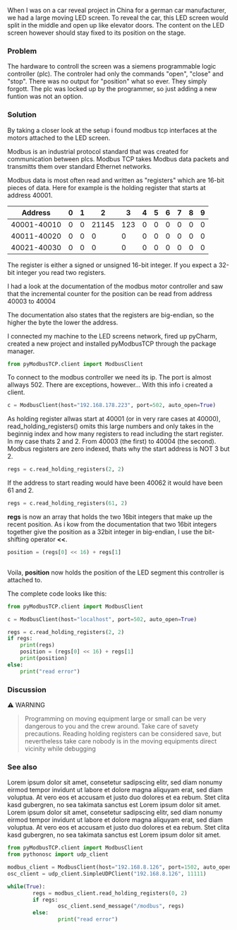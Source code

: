 When I was on a car reveal project in China for a german car manufacturer, we had a large moving LED screen. To reveal the car, this LED screen would split in the middle and open up like elevator doors. The content on the LED screen however should stay fixed to its position on the stage. 

### Problem

The hardware to controll the screen was a siemens programmable logic controller (plc). The controler had only the commands "open", "close" and "stop". There was no output for "position" what so ever. They simply forgott. The plc was locked up by the programmer, so just adding a new funtion was not an option.

### Solution

By taking a closer look at the setup i found modbus tcp interfaces at the motors attached to the LED screen. 

Modbus is an industrial protocol standard that was created for communication between plcs. Modbus TCP takes Modbus data packets and transmitts them over standard Ethernet networks.

Modbus data is most often read and written as "registers" which are 16-bit pieces of data. Here for example is the holding register that starts at address 40001.

| Address     | 0    | 1    | 2     | 3    | 4    | 5    | 6    | 7    | 8    | 9    |
| ----------- | ---- | ---- | ----- | ---- | ---- | ---- | ---- | ---- | ---- | ---- |
| 40001-40010 | 0    | 0    | 21145 | 123  | 0    | 0    | 0    | 0    | 0    | 0    |
| 40011-40020 | 0    | 0    | 0     | 0    | 0    | 0    | 0    | 0    | 0    | 0    |
| 40021-40030 | 0    | 0    | 0     | 0    | 0    | 0    | 0    | 0    | 0    | 0    |

The register is either a signed or unsigned 16-bit integer. If you expect a 32-bit integer you read two registers.

I had a look at the documentation of the modbus motor controller and saw that the incremental counter for the position can be read from address 40003 to 40004

The documentation also states that the registers are big-endian, so the higher the byte the lower the address.

I connected my machine to the LED screens network, fired up pyCharm, created a new project and installed pyModbusTCP through the package manager.

```python
from pyModbusTCP.client import ModbusClient
```

To connect to the modbus controller we need its ip. The port is almost allways 502. There are exceptions, however... With this info i created a client.

```python
c = ModbusClient(host="192.168.178.223", port=502, auto_open=True)
```

As holding register allwas start at 40001 (or in very rare cases at 40000), read_holding_registers() omits this large numbers and only takes in the beginnig index and how many registers to read including the start register. In my case thats 2 and 2. From 40003 (the first) to 40004 (the second). Modbus registers are zero indexed, thats why the start address is NOT 3 but 2.

```python
regs = c.read_holding_registers(2, 2)
```

If the address to start reading would have been 40062 it would have been 61 and 2.

```python
regs = c.read_holding_registers(61, 2)
```

**regs** is now an array that holds the two 16bit integers that make up the recent position.
As i kow from the documentation that two 16bit integers together give the position as a 32bit integer in big-endian, I use the bit-shifting operator **<<**. 

```python
position = (regs[0] << 16) + regs[1]
    
```

Voila, **position** now holds the position of the LED segment this controller is attached to.



The complete code looks like this:

```python
from pyModbusTCP.client import ModbusClient

c = ModbusClient(host="localhost", port=502, auto_open=True)

regs = c.read_holding_registers(2, 2)
if regs:
    print(regs)
    position = (regs[0] << 16) + regs[1]
    print(position)
else:
    print("read error")
```

### Discussion

:warning: WARNING

> Programming on moving equipment large or small can be very dangerous to you and the crew around. Take care of savety precautions. Reading holding registers can be considered save, but nevertheless take care nobody is in the moving equipments direct vicinity while debugging 


### See also

Lorem ipsum dolor sit amet, consetetur sadipscing elitr, sed diam nonumy eirmod tempor invidunt ut labore et dolore magna aliquyam erat, sed diam voluptua. At vero eos et accusam et justo duo dolores et ea rebum. Stet clita kasd gubergren, no sea takimata sanctus est Lorem ipsum dolor sit amet. Lorem ipsum dolor sit amet, consetetur sadipscing elitr, sed diam nonumy eirmod tempor invidunt ut labore et dolore magna aliquyam erat, sed diam voluptua. At vero eos et accusam et justo duo dolores et ea rebum. Stet clita kasd gubergren, no sea takimata sanctus est Lorem ipsum dolor sit amet.




```python
from pyModbusTCP.client import ModbusClient
from pythonosc import udp_client

modbus_client = ModbusClient(host="192.168.8.126", port=1502, auto_open=True)
osc_client = udp_client.SimpleUDPClient("192.168.8.126", 11111)

while(True):
        regs = modbus_client.read_holding_registers(0, 2)
        if regs:
                osc_client.send_message("/modbus", regs)
        else:
                print("read error")

```
